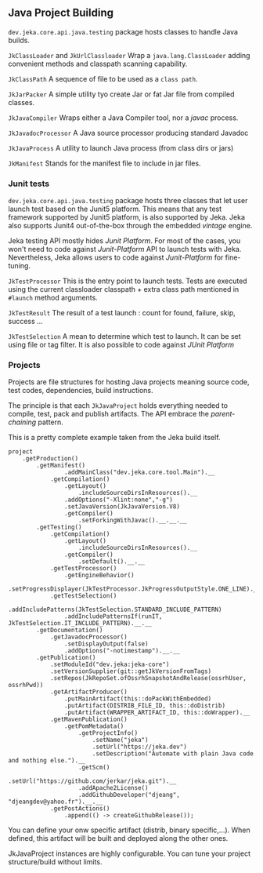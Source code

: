 ## Java Project Building

`dev.jeka.core.api.java.testing` package hosts classes to handle Java builds.

`JkClassLoader` and `JkUrlClassloader` Wrap a `java.lang.ClassLoader` adding convenient methods and classpath scanning capability.

`JkClassPath` A sequence of file to be used as a `class path`.

`JkJarPacker` A simple utility tyo create Jar or fat Jar file from compiled classes.

`JkJavaCompiler` Wraps either a Java Compiler tool, nor a *javac* process.

`JkJavadocProcessor` A Java source processor producing standard Javadoc

`JkJavaProcess` A utility to launch Java process (from class dirs or jars)

`JkManifest` Stands for the manifest file to include in jar files.

### Junit tests

`dev.jeka.core.api.java.testing` package hosts three classes that let user launch test based 
on the Junit5 platform. This means that any test framework supported by Junit5 platform, 
is also supported by Jeka. Jeka also supports Junit4 out-of-the-box through the embedded 
*vintage* engine.

Jeka testing API mostly hides *Junit Platform*. For most of the cases, you won't need to code 
against *Junit-Platform* API to launch tests with Jeka. Nevertheless, Jeka allows users to 
code against *Junit-Platform* for fine-tuning.

`JkTestProcessor` This is the entry point to launch tests. Tests are executed using the 
current classloader classpath + extra class path mentioned in `#launch` method arguments.

`JkTestResult` The result of a test launch : count for found, failure, skip, success ...

`JkTestSelection` A mean to determine which test to launch. It can be set using file or tag filter. It is 
also possible to code against *JUnit Platform*  


### Projects

Projects are file structures for hosting Java projects meaning source code, test codes, dependencies, 
build instructions.

The principle is that each `JkJavaProject` holds everything needed to compile, test, pack and publish
artifacts. The API embrace the *parent-chaining* pattern. 

This is a pretty complete example taken from the Jeka build itself.
```
project
    .getProduction()
        .getManifest()
                .addMainClass("dev.jeka.core.tool.Main").__
            .getCompilation()
                .getLayout()
                    .includeSourceDirsInResources().__
                .addOptions("-Xlint:none","-g")
                .setJavaVersion(JkJavaVersion.V8)
                .getCompiler()
                    .setForkingWithJavac().__.__.__
        .getTesting()
            .getCompilation()
                .getLayout()
                    .includeSourceDirsInResources().__
                .getCompiler()
                    .setDefault().__.__
            .getTestProcessor()
                .getEngineBehavior()
                    .setProgressDisplayer(JkTestProcessor.JkProgressOutputStyle.ONE_LINE).__.__
            .getTestSelection()
                .addIncludePatterns(JkTestSelection.STANDARD_INCLUDE_PATTERN)
                .addIncludePatternsIf(runIT, JkTestSelection.IT_INCLUDE_PATTERN).__.__
        .getDocumentation()
            .getJavadocProcessor()
                .setDisplayOutput(false)
                .addOptions("-notimestamp").__.__
        .getPublication()
            .setModuleId("dev.jeka:jeka-core")
            .setVersionSupplier(git::getJkVersionFromTags)
            .setRepos(JkRepoSet.ofOssrhSnapshotAndRelease(ossrhUser, ossrhPwd))
            .getArtifactProducer()
                .putMainArtifact(this::doPackWithEmbedded)
                .putArtifact(DISTRIB_FILE_ID, this::doDistrib)
                .putArtifact(WRAPPER_ARTIFACT_ID, this::doWrapper).__
            .getMavenPublication()
                .getPomMetadata()
                    .getProjectInfo()
                        .setName("jeka")
                        .setUrl("https://jeka.dev")
                        .setDescription("Automate with plain Java code and nothing else.").__
                    .getScm()
                        .setUrl("https://github.com/jerkar/jeka.git").__
                    .addApache2License()
                    .addGithubDeveloper("djeang", "djeangdev@yahoo.fr").__.__
            .getPostActions()
                .append(() -> createGithubRelease());
```

You can define your onw specific artifact (distrib, binary specific,...). When defined, this artifact will be built and 
deployed along the other ones.

JkJavaProject instances are highly configurable. You can tune your project structure/build without limits.
